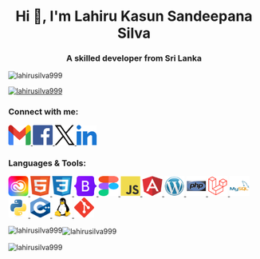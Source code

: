 <h1 align="center">Hi 👋, I'm Lahiru Kasun Sandeepana Silva </h1>
<h3 align="center">A skilled developer from Sri Lanka</h3>

<p align="left">
    <img src="https://komarev.com/ghpvc/?username=lahirusilva999&label=Profile%20views&color=0e75b6&style=flat" alt="lahirusilva999" />
</p>

<p align="left">
    <a href="https://github.com/ryo-ma/github-profile-trophy">
        <img src="https://github-profile-trophy.vercel.app/?username=lahirusilva999" alt="lahirusilva999" />
    </a>
</p>



<h3 align="left">Connect with me:</h3>
<p align="left">
 <a href="mailto:lahirusilva999@gmail.com" target="blank">
        <img src="./icons/gmail/Gmail_Logo_512px.png" alt="gmail" width="45" height="40"  />
    </a>
    <a href="https://www.facebook.com/lahiru.silva.378" target="blank">
        <img src="./icons/Social/Facebook_icon_2013.svg" alt="fb" width="40" height="40"  />
    </a>
    <a href="https://x.com/LahiruKasun13" target="blank">
        <img src="./icons/Social/twitter-x-logo-577BCAE525-seeklogo2.com.png" alt="x" width="40" height="40"  />
    </a>
    <a href="https://www.linkedin.com/in/lahiru-silva-051a2312a/" target="blank">
        <img src="./icons/Social/linked-in-alt.svg" alt="linkedin" width="40" height="40" />
    </a>
 
</p>

<h3 align="left"> Languages & Tools:</h3>
<p align="left">
    <a href="https://creativecloud.adobe.com/" target="_blank" rel="noreferrer">
        <img src="./icons/adobe/Adobe_Creative_Cloud_rainbow.png" alt="adobe" width="40" height="40"/>
    </a>
    <a href="https://www.w3schools.com/html/" target="_blank" rel="noreferrer">
        <img src="./icons/html5/html5-original-wordmark.png" alt="html5" width="40" height="40"/>
    </a>
    <a href="https://www.w3schools.com/css/" target="_blank" rel="noreferrer">
        <img src="./icons/css3/css3-original-wordmark.png" alt="css3" width="40" height="40"/>
    </a>
    <a href="https://getbootstrap.com" target="_blank" rel="noreferrer">
        <img src="./icons/bootstrap/bootstrap-5-logo-icon.png" alt="bootstrap" width="45" height="40"/>
    </a>
     <a href="https://www.figma.com/" target="_blank" rel="noreferrer">
        <img src="./icons/figma/Figma-logo.svg" alt="figma" width="40" height="40"/>
    </a>
    <a href="https://developer.mozilla.org/en-US/docs/Web/JavaScript" target="_blank" rel="noreferrer">
        <img src="./icons/javascript/javascript-original.svg" alt="javascript" width="40" height="40"/>
    </a>
    <a href="https://angular.dev/" target="_blank" rel="noreferrer">
        <img src="./icons/angular/5847ea22cef1014c0b5e4833.png" alt="angular" width="40" height="40"/>
    </a>
    <a href="https://wordpress.org/download/" target="_blank" rel="noreferrer">
        <img src="./icons/wordpress/Wordpress_Blue_logo.png" alt="wordpress" width="40" height="40"/>
    </a>
    <a href="https://www.php.net" target="_blank" rel="noreferrer">
        <img src="./icons/php/php-original.svg" alt="php" width="40" height="40"/>
    </a>
    <a href="https://laravel.com/" target="_blank" rel="noreferrer">
        <img src="./icons/laravel/images.png" alt="php" width="40" height="40"/>
    </a>
    <a href="https://www.mysql.com/" target="_blank" rel="noreferrer">
        <img src="./icons/mysql/mysql-original-wordmark.svg" alt="mysql" width="40" height="40"/>
    <a href="https://www.python.org" target="_blank" rel="noreferrer">
        <img src="./icons/python/python-original.svg" alt="python" width="40" height="40"/>
    </a> 
    </a>
       <a href="https://www.w3schools.com/cpp/" target="_blank" rel="noreferrer">
        <img src="./icons/c++/C++_logo.png" alt="c++" width="40" height="40">
    </a>
     <a href="https://www.linux.org/" target="_blank" rel="noreferrer">
        <img src="./icons/linux/linux-original.svg" alt="linux" width="40" height="40"/>
    </a>
       <a href="https://git-scm.com/" target="_blank" rel="noreferrer">
        <img src="./icons/git-scm/git-scm-icon.svg" alt="git" width="40" height="40"/>
    </a>
</p>

<p>
    <img align="left" src="https://github-readme-stats.vercel.app/api/top-langs?username=lahirusilva999&show_icons=true&locale=en&layout=compact" alt="lahirusilva999" />
</p>

<p>
    <img align="center" src="https://github-readme-stats.vercel.app/api?username=lahirusilva999&show_icons=true&locale=en" alt="lahirusilva999" />
</p>

<p>
    <img align="center" src="https://github-readme-streak-stats.herokuapp.com/?user=lahirusilva999&" alt="lahirusilva999" />
</p>

